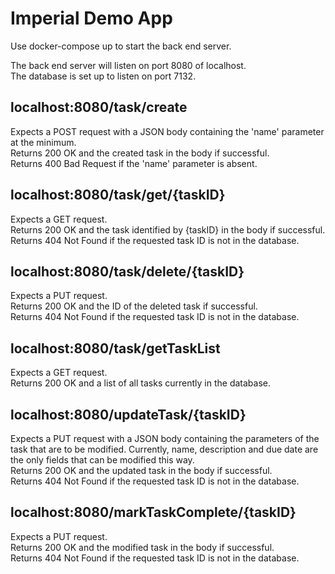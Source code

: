 # Imperial Demo App

Use docker-compose up to start the back end server.

The back end server will listen on port 8080 of localhost.\
The database is set up to listen on port 7132. 

## localhost:8080/task/create
Expects a POST request with a JSON body containing the 'name' parameter at the minimum.\
Returns 200 OK and the created task in the body if successful.\
Returns 400 Bad Request if the 'name' parameter is absent.

## localhost:8080/task/get/{taskID}
Expects a GET request.\
Returns 200 OK and the task identified by {taskID} in the body if successful.\
Returns 404 Not Found if the requested task ID is not in the database.

## localhost:8080/task/delete/{taskID}
Expects a PUT request.\
Returns 200 OK and the ID of the deleted task if successful.\
Returns 404 Not Found if the requested task ID is not in the database.

## localhost:8080/task/getTaskList
Expects a GET request.\
Returns 200 OK and a list of all tasks currently in the database.

## localhost:8080/updateTask/{taskID}
Expects a PUT request with a JSON body containing the parameters of the task that are to be modified. Currently, name, description and due date are the only fields that can be modified this way.\
Returns 200 OK and the updated task in the body if successful.\
Returns 404 Not Found if the requested task ID is not in the database.

## localhost:8080/markTaskComplete/{taskID}
Expects a PUT request.\
Returns 200 OK and the modified task in the body if successful.\
Returns 404 Not Found if the requested task ID is not in the database.

